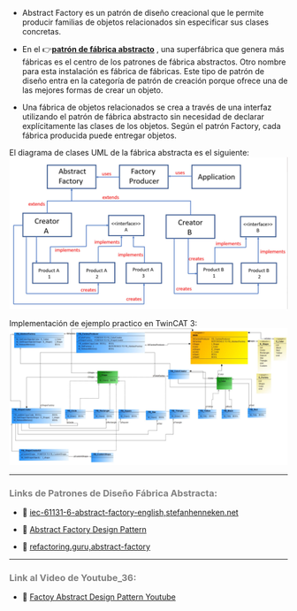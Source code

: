 - Abstract Factory es un patrón de diseño creacional que le permite producir familias de objetos relacionados sin especificar sus clases concretas.
- En el 👉[**patrón de fábrica abstracto**](https://refactoring.guru/design-patterns/abstract-factory) , una superfábrica que genera más fábricas es el centro de los patrones de fábrica abstractos. Otro nombre para esta instalación es fábrica de fábricas. Este tipo de patrón de diseño entra en la categoría de patrón de creación porque ofrece una de las mejores formas de crear un objeto.

- Una fábrica de objetos relacionados se crea a través de una interfaz utilizando el patrón de fábrica abstracto sin necesidad de declarar explícitamente las clases de los objetos. Según el patrón Factory, cada fábrica producida puede entregar objetos.

El diagrama de clases UML de la fábrica abstracta es el siguiente:
![Abstract Factory Design Pattern0](../imagenes/Design_Pattern__Creational_Factory_Abstract_0.JPG)

Implementación de ejemplo practico en TwinCAT 3:
![Factory Abstract Design Pattern1](../imagenes/Design_Pattern__Creational_Factory_Abstract.JPG)
***
### <span style="color:grey">Links de Patrones de Diseño Fábrica Abstracta:</span>
- 🔗 [iec-61131-6-abstract-factory-english,stefanhenneken.net](https://stefanhenneken.net/2014/11/16/iec-61131-6-abstract-factory-english/)

- 🔗 [Abstract Factory Design Pattern](https://www.twincontrols.com/community/twincat-knowledgebase/abstract-factory-design-pattern/#post-483)

- 🔗 [refactoring.guru,abstract-factory](https://refactoring.guru/design-patterns/abstract-factory)
***
### <span style="color:grey">Link al Video de Youtube_36:</span>
- 🔗 [Factoy Abstract Design Pattern Youtube]()